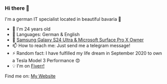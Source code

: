 ### Hi there 👋

I'm a german IT specialist located in beautiful bavaria 🌳

<!--
**matze19999/matze19999** is a ✨ _special_ ✨ repository because its `README.md` (this file) appears on your GitHub profile.
Here are some ideas to get you started:
-->

- 📅 I'm 24 years old
- 💬 Languages: German & English
- 📱 [Samsung Galaxy S24 Ultra & Microsoft Surface Pro X Owner](https://www.microsoft.com/en-us/p/surface-pro-x/8vdnrp2m6hhc?activetab=overview)
- 📫 How to reach me: Just send me a telegram message!
- ⚡ Random fact: I have fulfilled my life dream in September 2020 to own a Tesla Model 3 Performance 😍
-  💡  I'm on [Fiverr!]([https://de.fiverr.com/share/8m9KEo](http://www.fiverr.com/s/GDv4m0)) 

Find me on:
[My Website](https://matze19999.de)
